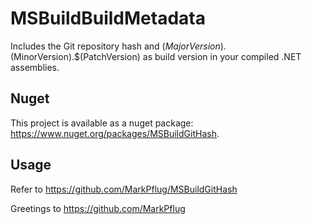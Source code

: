 # MSBuildBuildMetadata
Includes the Git repository hash and $(MajorVersion).$(MinorVersion).$(PatchVersion) as build version in your compiled .NET assemblies. 

## Nuget

This project is available as a nuget package: https://www.nuget.org/packages/MSBuildGitHash.

## Usage

Refer to https://github.com/MarkPflug/MSBuildGitHash

Greetings to https://github.com/MarkPflug 